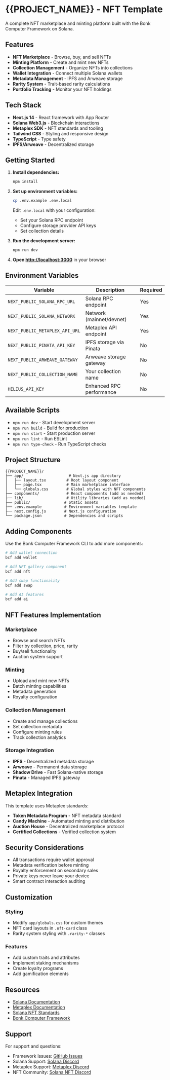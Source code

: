 # {{PROJECT_NAME}} - NFT Template

A complete NFT marketplace and minting platform built with the Bonk Computer Framework on Solana.

## Features

- **NFT Marketplace** - Browse, buy, and sell NFTs
- **Minting Platform** - Create and mint new NFTs
- **Collection Management** - Organize NFTs into collections
- **Wallet Integration** - Connect multiple Solana wallets
- **Metadata Management** - IPFS and Arweave storage
- **Rarity System** - Trait-based rarity calculations
- **Portfolio Tracking** - Monitor your NFT holdings

## Tech Stack

- **Next.js 14** - React framework with App Router
- **Solana Web3.js** - Blockchain interactions
- **Metaplex SDK** - NFT standards and tooling
- **Tailwind CSS** - Styling and responsive design
- **TypeScript** - Type safety
- **IPFS/Arweave** - Decentralized storage

## Getting Started

1. **Install dependencies:**
   ```bash
   npm install
   ```

2. **Set up environment variables:**
   ```bash
   cp .env.example .env.local
   ```
   
   Edit `.env.local` with your configuration:
   - Set your Solana RPC endpoint
   - Configure storage provider API keys
   - Set collection details

3. **Run the development server:**
   ```bash
   npm run dev
   ```

4. **Open [http://localhost:3000](http://localhost:3000)** in your browser

## Environment Variables

| Variable | Description | Required |
|----------|-------------|----------|
| `NEXT_PUBLIC_SOLANA_RPC_URL` | Solana RPC endpoint | Yes |
| `NEXT_PUBLIC_SOLANA_NETWORK` | Network (mainnet/devnet) | Yes |
| `NEXT_PUBLIC_METAPLEX_API_URL` | Metaplex API endpoint | Yes |
| `NEXT_PUBLIC_PINATA_API_KEY` | IPFS storage via Pinata | No |
| `NEXT_PUBLIC_ARWEAVE_GATEWAY` | Arweave storage gateway | No |
| `NEXT_PUBLIC_COLLECTION_NAME` | Your collection name | No |
| `HELIUS_API_KEY` | Enhanced RPC performance | No |

## Available Scripts

- `npm run dev` - Start development server
- `npm run build` - Build for production
- `npm run start` - Start production server
- `npm run lint` - Run ESLint
- `npm run type-check` - Run TypeScript checks

## Project Structure

```
{{PROJECT_NAME}}/
├── app/                    # Next.js app directory
│   ├── layout.tsx         # Root layout component
│   ├── page.tsx           # Main marketplace interface
│   └── globals.css        # Global styles with NFT components
├── components/            # React components (add as needed)
├── lib/                   # Utility libraries (add as needed)
├── public/               # Static assets
├── .env.example          # Environment variables template
├── next.config.js        # Next.js configuration
└── package.json          # Dependencies and scripts
```

## Adding Components

Use the Bonk Computer Framework CLI to add more components:

```bash
# Add wallet connection
bcf add wallet

# Add NFT gallery component
bcf add nft

# Add swap functionality
bcf add swap

# Add AI features
bcf add ai
```

## NFT Features Implementation

### Marketplace
- Browse and search NFTs
- Filter by collection, price, rarity
- Buy/sell functionality
- Auction system support

### Minting
- Upload and mint new NFTs
- Batch minting capabilities
- Metadata generation
- Royalty configuration

### Collection Management
- Create and manage collections
- Set collection metadata
- Configure minting rules
- Track collection analytics

### Storage Integration
- **IPFS** - Decentralized metadata storage
- **Arweave** - Permanent data storage
- **Shadow Drive** - Fast Solana-native storage
- **Pinata** - Managed IPFS gateway

## Metaplex Integration

This template uses Metaplex standards:
- **Token Metadata Program** - NFT metadata standard
- **Candy Machine** - Automated minting and distribution
- **Auction House** - Decentralized marketplace protocol
- **Certified Collections** - Verified collection system

## Security Considerations

- All transactions require wallet approval
- Metadata verification before minting
- Royalty enforcement on secondary sales
- Private keys never leave your device
- Smart contract interaction auditing

## Customization

### Styling
- Modify `app/globals.css` for custom themes
- NFT card layouts in `.nft-card` class
- Rarity system styling with `.rarity-*` classes

### Features
- Add custom traits and attributes
- Implement staking mechanisms
- Create loyalty programs
- Add gamification elements

## Resources

- [Solana Documentation](https://docs.solana.com/)
- [Metaplex Documentation](https://docs.metaplex.com/)
- [Solana NFT Standards](https://spl.solana.com/token)
- [Bonk Computer Framework](https://github.com/bonkcomputer/framework)

## Support

For support and questions:
- Framework Issues: [GitHub Issues](https://github.com/bonkcomputer/framework/issues)
- Solana Support: [Solana Discord](https://discord.gg/solana)
- Metaplex Support: [Metaplex Discord](https://discord.gg/metaplex)
- NFT Community: [Solana NFT Discord](https://discord.gg/solananft)
